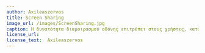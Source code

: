 ```yaml
---
author: Axileaszervos
title: Screen Sharing
image_url: /images/ScreenSharing.jpg
caption: Η δυνατότητα διαμοιρασμού οθόνης επιτρέπει στους χρήστες, κατά την διάρκεια της τηλεδιάσκεψης τους, να μοιραστούν το περιεχόμενο της συσκευής τους με τους υπόλοιπους συνομιλητές τους.
license_url:
license_text:  Axileaszervos
---
```

